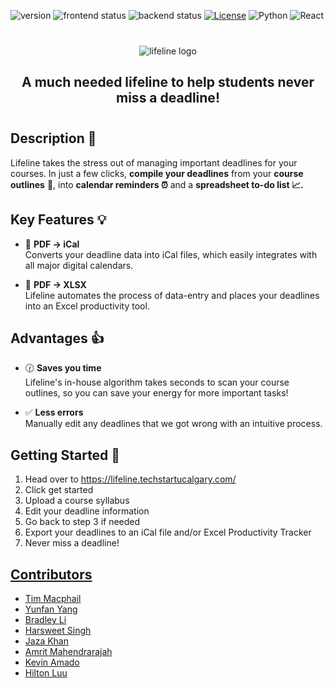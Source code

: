 ![version](https://img.shields.io/badge/version-1.0.0-red)
![frontend status](https://github.com/techstartucalgary/lifeline/actions/workflows/deploy-frontend.yaml/badge.svg)
![backend status](https://github.com/techstartucalgary/lifeline/actions/workflows/deploy-backend.yaml/badge.svg)
[![License](https://img.shields.io/badge/license-MIT-brown.svg)](https://opensource.org/licenses/MIT)
![Python](https://img.shields.io/badge/python-v3.8-blue.svg)
![React](https://img.shields.io/badge/react-v18.2-blue.svg)

<div align="center" style="margin: 2.5rem 0rem;">
  <picture>
    <source media="(prefers-color-scheme: dark)" srcset="https://user-images.githubusercontent.com/70448914/202774114-d8db6cf5-6e94-467b-a0a3-833bfec376be.png">
    <img alt="lifeline logo" src="https://user-images.githubusercontent.com/70448914/202774123-f98c4b27-3452-483c-9750-50766867dcfa.png">
  </picture>

  <h2 align="center">
    A much needed lifeline to help students never miss a deadline!
  </h2>
</div>

## Description :date:

Lifeline takes the stress out of managing important deadlines for your courses. In just a few clicks, **compile your deadlines** from your **course outlines** :page_facing_up:, into **calendar reminders :alarm_clock:** and a **spreadsheet to-do list :chart_with_upwards_trend:.**

## Key Features :bulb:

- :calendar: **PDF &rarr; iCal** <br>
  Converts your deadline data into iCal files, which easily integrates with all major digital calendars.

- :green_book: **PDF &rarr; XLSX** <br>
  Lifeline automates the process of data-entry and places your deadlines into an Excel productivity tool.

## Advantages 👍

- 🕜 **Saves you time** <br>
  Lifeline's in-house algorithm takes seconds to scan your course outlines, so you can save your energy for more important tasks!

- ✅ **Less errors** <br>
  Manually edit any deadlines that we got wrong with an intuitive process.

## Getting Started :rocket:

1. Head over to https://lifeline.techstartucalgary.com/
2. Click get started
3. Upload a course syllabus
4. Edit your deadline information
5. Go back to step 3 if needed
6. Export your deadlines to an iCal file and/or Excel Productivity Tracker
7. Never miss a deadline!

## [Contributors](https://github.com/techstartucalgary/lifeline/graphs/contributors)
- [Tim Macphail](https://github.com/tim-macphail)
- [Yunfan Yang](https://github.com/cloudyyoung)
- [Bradley Li](https://github.com/BradleyLi)
- [Harsweet Singh](https://github.com/harsweet)
- [Jaza Khan](https://github.com/jaza-k)
- [Amrit Mahendrarajah](https://github.com/skilledd007)
- [Kevin Amado](https://github.com/kamadorueda)
- [Hilton Luu](https://github.com/HiltonLuu)
